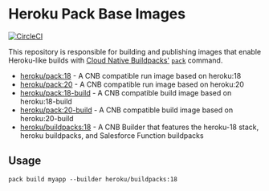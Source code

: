 # Heroku Pack Base Images

[![CircleCI](https://circleci.com/gh/heroku/pack-images.svg?style=svg)](https://circleci.com/gh/heroku/pack-images)

This repository is responsible for building and publishing images that enable
Heroku-like builds with [Cloud Native Buildpacks'](https://buildpacks.io)
[`pack`](https://github.com/buildpacks/pack) command.

* [heroku/pack:18](https://hub.docker.com/r/heroku/pack/tags/) - A CNB
  compatible run image based on heroku:18
* [heroku/pack:20](https://hub.docker.com/r/heroku/pack/tags/) - A CNB
  compatible run image based on heroku:20
* [heroku/pack:18-build](https://hub.docker.com/r/heroku/pack/tags/) - A CNB
  compatible build image based on heroku:18-build
* [heroku/pack:20-build](https://hub.docker.com/r/heroku/pack/tags/) - A CNB
  compatible build image based on heroku:20-build
* [heroku/buildpacks:18](https://hub.docker.com/r/heroku/buildpacks/tags/) - A
  CNB Builder that features the heroku-18 stack, heroku buildpacks, and
  Salesforce Function buildpacks

## Usage

`pack build myapp --builder heroku/buildpacks:18`

